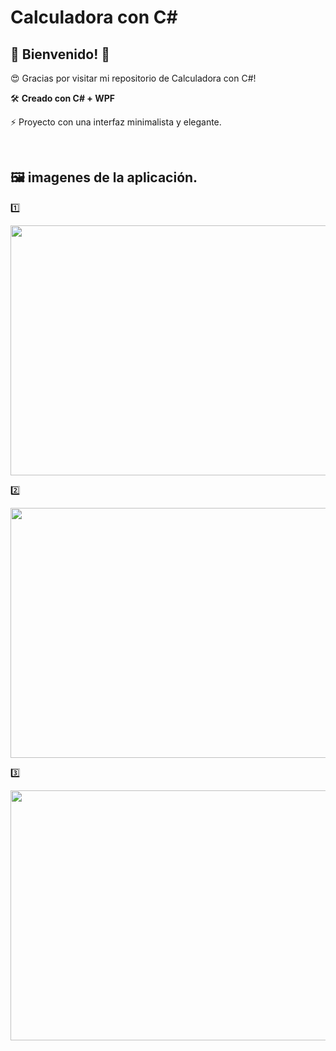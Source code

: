 # Calculadora con C#

## 👋 Bienvenido! 👋

😍 Gracias por visitar mi repositorio de Calculadora con C#!

🛠 **Creado con C# + WPF**

⚡ Proyecto con una interfaz minimalista y elegante.

<br/>

## 🖼 imagenes de la aplicación.

1️⃣

<img src="src/img/Home.png" width="700" height="400" >

2️⃣

<img src="src/img/Museos.png" width="700" height="400" >

3️⃣

<img src="src/img/Museo.png" width="700" height="400" >

<br/>

